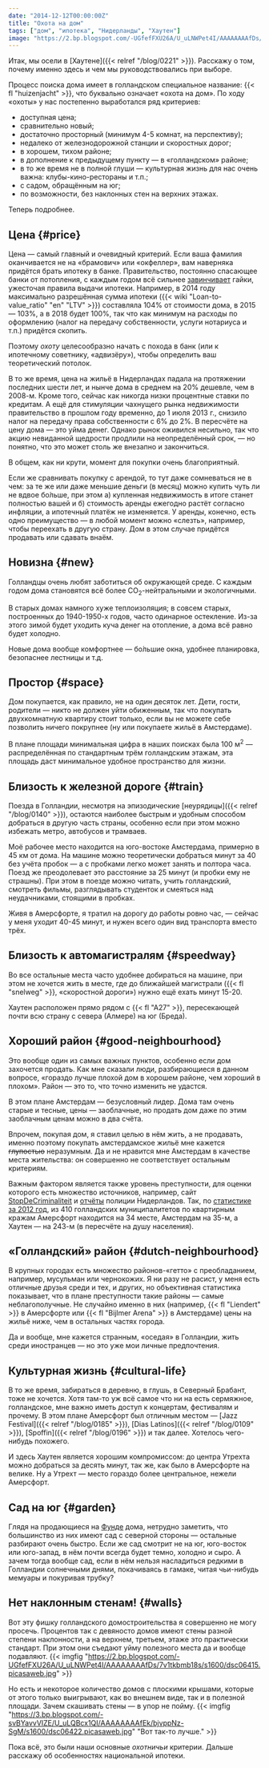 ```yaml
---
date: "2014-12-12T00:00:00Z"
title: "Охота на дом"
tags: ["дом", "ипотека", "Нидерланды", "Хаутен"]
image: "https://2.bp.blogspot.com/-UGfefFXU26A/U_uLNWPet4I/AAAAAAAAfDs/7v1tkbmb18s/s1600/dsc06415.picasaweb.jpg"
---
```


Итак, мы осели в [Хаутене]({{< relref "/blog/0221" >}}). Расскажу о том, почему именно здесь и чем мы руководствовались при выборе.

Процесс поиска дома имеет в голландском специальное название: {{< fl "huizenjacht" >}}, что буквально означает «охота на дом». По ходу «охоты» у нас постепенно выработался ряд критериев:

<!--more-->

* доступная цена;
* сравнительно новый;
* достаточно просторный (минимум 4-5 комнат, на перспективу);
* недалеко от железнодорожной станции и скоростных дорог;
* в хорошем, тихом районе;
* в дополнение к предыдущему пункту — в «голландском» районе;
* в то же время не в полной глуши — культурная жизнь для нас очень важна: клубы-кино-рестораны и т.п.;
* с садом, обращённым на юг;
* по возможности, без наклонных стен на верхних этажах.

Теперь подробнее.

## Цена {#price}

Цена ­— самый главный и очевидный критерий. Если ваша фамилия оканчивается не на «брамович» или «окфеллер», вам наверняка придётся брать ипотеку в банке. Правительство, постоянно спасающее банки от потопления, с каждым годом всё сильнее [завинчивает](http://www.rijksoverheid.nl/onderwerpen/koopwoning/nieuwe-regels-hypotheek) гайки, ужесточая правила выдачи ипотеки. Например, в 2014 году максимально разрешённая сумма ипотеки ({{< wiki "Loan-to-value_ratio" "en" "LTV" >}}) составляла 104% от стоимости дома, в 2015 — 103%, а в 2018 будет 100%, так что как минимум на расходы по оформлению (налог на передачу собственности, услуги нотариуса и т.п.) придётся скопить.

Поэтому *охоту* целесообразно начать с похода в банк (или к ипотечному советнику, «адвизёру»), чтобы определить ваш теоретический потолок.

В то же время, цена на жильё в Нидерландах падала на протяжении последних шести лет, и нынче дома в среднем на 20% дешевле, чем в 2008-м. Кроме того, сейчас как никогда низки процентные ставки по кредитам. А ещё для стимуляции чахнущего рынка недвижимости правительство в прошлом году временно, до 1 июля 2013 г., снизило налог на передачу права собственности с 6% до 2%. В пересчёте на цену дома — это уйма денег. Однако рынок оживился несильно, так что акцию невиданной щедрости продлили на неопределённый срок, — но понятно, что это может столь же внезапно и закончиться.

В общем, как ни крути, момент для покупки очень благоприятный.

Если же сравнивать покупку с арендой, то тут даже сомневаться не в чем: за те же или даже меньшие деньги (в месяц) можно купить чуть ли не вдвое бо́льше, при этом а) купленная недвижимость в итоге станет полностью вашей и б) стоимость аренды ежегодно растёт согласно инфляции, а ипотечный платёж не изменяется. У аренды, конечно, есть одно преимущество — в любой момент можно «слезть», например, чтобы переехать в другую страну. Дом в этом случае придётся продавать или сдавать внаём.

## Новизна {#new}

Голландцы очень любят заботиться об окружающей среде. С каждым годом дома становятся всё более CO<sub>2</sub>-нейтральными и экологичными.

В старых домах намного хуже теплоизоляция; в совсем старых, построенных до 1940-1950-х годов, часто одинарное остекление. Из-за этого зимой будет уходить куча денег на отопление, а дома всё равно будет холодно.

Новые дома вообще комфортнее — бо́льшие окна, удобнее планировка, безопаснее лестницы и т.д.

## Простор {#space}

Дом покупается, как правило, не на один десяток лет. Дети, гости, родители — никто не должен уйти обиженным, так что покупать двухкомнатную квартиру стоит только, если вы не можете себе позволить ничего покрупнее (ну или покупаете жильё в Амстердаме).

В плане площади минимальная цифра в наших поисках была 100 м<sup>2</sup> — распределённая по стандартным трём голландским этажам, эта площадь даст минимальное удобное пространство для жизни.

## Близость к железной дороге {#train}

Поезда в Голландии, несмотря на эпизодические [неурядицы]({{< relref "/blog/0140" >}}), остаются наиболее быстрым и удобным способом добраться в другую часть страны, особенно если при этом можно избежать метро, автобусов и трамваев.

Моё рабочее место находится на юго-востоке Амстердама, примерно в 45 км от дома. На машине можно теоретически добраться минут за 40 без учёта пробок — а с пробками легко может занять и полтора часа. Поезд же преодолевает это расстояние за 25 минут (и пробки ему не страшны). При этом в поезде можно читать, учить голландский, смотреть фильмы, разглядывать студенток и смеяться над неудачниками, стоящими в пробках.

Живя в Амерсфорте, я тратил на дорогу до работы ровно час, — сейчас у меня уходит 40-45 минут, и нужен всего один вид транспорта вместо трёх.

## Близость к автомагистралям {#speedway}

Во все остальные места часто удобнее добираться на машине, при этом не хочется жить в месте, где до ближайшей магистрали ({{< fl "snelweg" >}}, «скоростной дороги») нужно ещё ехать минут 15-20.

Хаутен расположен прямо рядом с {{< fl "A27" >}}, пересекающей почти всю страну с севера (Алмере) на юг (Бреда).

## Хороший район {#good-neighbourhood}

Это вообще один из самых важных пунктов, особенно если дом захочется продать. Как мне сказали люди, разбирающиеся в данном вопросе, «гораздо лучше плохой дом в хорошем районе, чем хороший в плохом». Район — это то, что точно изменить не удастся.

В этом плане Амстердам — безусловный лидер. Дома там очень старые и тесные, цены — заоблачные, но продать дом даже по этим заоблачным ценам можно в два счёта.

Впрочем, покупая дом, я ставил целью в нём жить, а не продавать, именно поэтому покупать амстердамское жильё мне кажется ~~глупостью~~ неразумным. Да и не нравится мне Амстердам в качестве места жительства: он совершенно не соответствует остальным критериям.

Важным фактором является также уровень преступности, для оценки которого есть множество источников, например, сайт [StopDeCriminaliteit](http://www.stopdecriminaliteit.nl/) и [отчёты](http://www.politie.nl/onderwerpen/misdaadcijfers.html) полиции Нидерландов. Так, по [статистике за 2012 год](http://www.politie.nl/binaries/content/assets/politie/documenten-algemeen/onderwerpteksten/politie_gemeente_per_delicttype.pdf), из 410 голландских муниципалитетов по квартирным кражам Амерсфорт находится на 34 месте, Амстердам на 35-м, а Хаутен — на 243-м (в пересчёте на душу населения).

## «Голландский» район {#dutch-neighbourhood}

В крупных городах есть множество районов-«гетто» с преобладанием, например, мусульман или чернокожих. Я ни разу не расист, у меня есть отличные друзья среди и тех, и других, но объективная статистика показывает, что в плане преступности такие районы — самые неблагополучные. Не случайно именно в них (например, {{< fl "Liendert" >}} в Амерсфорте или {{< fl "Bijlmer Arena" >}} в Амстердаме) цены на жильё ниже, чем в остальных частях города.

Да и вообще, мне кажется странным, «оседая» в Голландии, жить среди иностранцев — но это уже мои личные предпочтения.

## Культурная жизнь {#cultural-life}

В то же время, забираться в деревню, в глушь, в Северный Брабант, тоже не хочется. Хотя там-то уж всё самое что ни на есть сермяжное, голландское, мне важно иметь доступ к концертам, фестивалям и прочему. В этом плане Амерсфорт был отличным местом — [Jazz Festival]({{< relref "/blog/0185" >}}), [Dias Latinos]({{< relref "/blog/0109" >}}), [Spoffin]({{< relref "/blog/0196" >}}) и так далее. Хотелось чего-нибудь похожего.

И здесь Хаутен является хорошим компромиссом: до центра Утрехта можно добраться за десять минут, так же, как было в Амерсфорте на велике. Ну а Утрехт — место гораздо более центральное, нежели Амерсфорт.

## Сад на юг {#garden}

Глядя на продающиеся на [Фунде](http://funda.nl) дома, нетрудно заметить, что большинство из них имеют сад с северной стороны — остальные разбирают очень быстро. Если же сад смотрит не на юг, юго-восток или юго-запад, в нём почти всегда будет темно, холодно и сыро. А зачем тогда вообще сад, если в нём нельзя насладиться редкими в Голландии солнечными днями, покачиваясь в гамаке, читая чьи-нибудь мемуары и покуривая трубку?

## Нет наклонным стенам! {#walls}

Вот эту фишку голландского домостроительства я совершенно не могу просечь. Процентов так с девяносто домов имеют стены разной степени наклонности, а на верхнем, третьем, этаже это практически стандарт. При этом они съедают уйму полезного места да и вообще подавляют.
{{< imgfig "https://2.bp.blogspot.com/-UGfefFXU26A/U_uLNWPet4I/AAAAAAAAfDs/7v1tkbmb18s/s1600/dsc06415.picasaweb.jpg" >}}

Но есть и некоторое количество домов с плоскими крышами, которые от этого только выигрывают, как во внешнем виде, так и в полезной площади. Зачем скашивать стены — в упор не пойму.
{{< imgfig "https://3.bp.blogspot.com/-svBYavvVIZE/U_uLQBcx1QI/AAAAAAAAfEk/bjvppNz-SgM/s1600/dsc06422.picasaweb.jpg" "Вот так-то лучше." >}}

Пока всё, это были наши основные *охотничьи* критерии. Дальше расскажу об особенностях национальной ипотеки.
